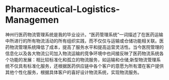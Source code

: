 # Pharmaceutical-Logistics-Managemen
神州行医药物流管理系统是我的毕业设计。“医药管理系统”一词描述了在医药运输中所进行的所有物流活动的所有组织实践，而不仅仅与运输或仓储功能相关联。医药物流管理系统降低了成本，提高了服务水平和提高运营灵活性。当今医院管理的信息化以及各大物流公司加入物流运输的竞争环境中也间接反映了医药物流系统各个功能的发展：相比较标准化和孤立的物流服务，如运输和仓储;新型物流管理系统不仅具有标准化服务，还根据医药供应链中各个客户的意愿为所有潜在客户提供其他个性化服务，根据具体客户的喜好设计物流系统，实现物流服务。
